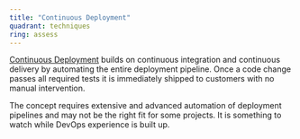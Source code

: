 ```yaml
---
title: "Continuous Deployment"
quadrant: techniques
ring: assess
---
```


[Continuous Deployment](https://resources.github.com/devops/fundamentals/ci-cd/deployment/)
builds on continuous integration and continuous delivery by automating the entire
deployment pipeline.
Once a code change passes all required tests it is immediately shipped to
customers with no manual intervention.

The concept requires extensive and advanced automation of deployment pipelines
and may not be the right fit for some projects.
It is something to watch while DevOps experience is built up.

